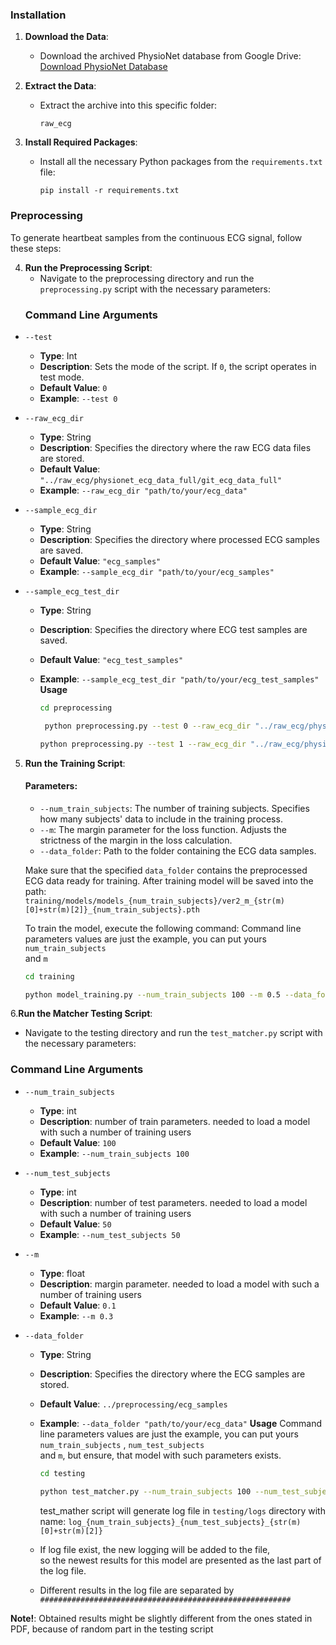 
### Installation

1. **Download the Data**:
   - Download the archived PhysioNet database from Google Drive:
     [Download PhysioNet Database](https://drive.google.com/file/d/17cN3mV-858kjnptVi5Pwh7LKw1n1JG7Y/view?usp=drive_link)

2. **Extract the Data**:
   - Extract the archive into this specific folder:
     ```
     raw_ecg
     ```
3. **Install Required Packages**:
   - Install all the necessary Python packages from the `requirements.txt` file:
     ```
     pip install -r requirements.txt
     ```
### Preprocessing

To generate heartbeat samples from the continuous ECG signal, follow these steps:

4. **Run the Preprocessing Script**:
   - Navigate to the preprocessing directory and run the `preprocessing.py` script with the necessary parameters:
   ### Command Line Arguments

- `--test`
  - **Type**: Int
  - **Description**: Sets the mode of the script. If `0`, the script operates in test mode.
  - **Default Value**: `0`
  - **Example**: `--test 0`

- `--raw_ecg_dir`
  - **Type**: String
  - **Description**: Specifies the directory where the raw ECG data files are stored.
  - **Default Value**: `"../raw_ecg/physionet_ecg_data_full/git_ecg_data_full"`
  - **Example**: `--raw_ecg_dir "path/to/your/ecg_data"`

- `--sample_ecg_dir`
  - **Type**: String
  - **Description**: Specifies the directory where processed ECG samples are saved.
  - **Default Value**: `"ecg_samples"`
  - **Example**: `--sample_ecg_dir "path/to/your/ecg_samples"`

- `--sample_ecg_test_dir`
  - **Type**: String
  - **Description**: Specifies the directory where ECG test samples are saved.
  - **Default Value**: `"ecg_test_samples"`
  - **Example**: `--sample_ecg_test_dir "path/to/your/ecg_test_samples"`  
 **Usage**
     ```bash
     cd preprocessing
     ```
    
     ```bash
      python preprocessing.py --test 0 --raw_ecg_dir "../raw_ecg/physionet_ecg_data_full/git_ecg_data_full" --sample_ecg_dir "ecg_samples" --sample_ecg_test_dir "ecg_test_samples"
     ```
     
     ```bash
     python preprocessing.py --test 1 --raw_ecg_dir "../raw_ecg/physionet_ecg_data_full/git_ecg_data_full" --sample_ecg_dir "ecg_samples" --sample_ecg_test_dir "ecg_test_samples"
     ```

5. **Run the Training Script**:
    #### Parameters:
   - `--num_train_subjects`: The number of training subjects. Specifies how many subjects' data to include in the training process.
   - `--m`: The margin parameter for the loss function. Adjusts the strictness of the margin in the loss calculation.
   - `--data_folder`: Path to the folder containing the ECG data samples.
    
    Make sure that the specified `data_folder` contains the preprocessed ECG data ready for training. 
    After training model will be saved into the path:  
`training/models/models_{num_train_subjects}/ver2_m_{str(m)[0]+str(m)[2]}_{num_train_subjects}.pth`

    To train the model, execute the following command:
Command line parameters values are just the example, you can put yours `num_train_subjects`  
and `m`
    
    ```bash
    cd training
    ```
     
    ```bash
    python model_training.py --num_train_subjects 100 --m 0.5 --data_folder "../preprocessing/ecg_samples"
    ```






6.**Run the Matcher Testing Script**:
   - Navigate to the testing directory and run the `test_matcher.py` script with the necessary parameters:
   ### Command Line Arguments

- `--num_train_subjects`
  - **Type**: int
  - **Description**: number of train parameters. needed to load a model with such a  number of training users
  - **Default Value**: `100`
  - **Example**: `--num_train_subjects 100`

- `--num_test_subjects `
  - **Type**: int
  - **Description**: number of test parameters. needed to load a model with such a  number of training users
  - **Default Value**: `50`
  - **Example**: `--num_test_subjects 50`
- `--m `
  - **Type**: float
  - **Description**: margin parameter. needed to load a model with such a  number of training users
  - **Default Value**: `0.1`
  - **Example**: `--m 0.3`
- `--data_folder`
  - **Type**: String
  - **Description**: Specifies the directory where the ECG samples are stored.
  - **Default Value**: `../preprocessing/ecg_samples`
  - **Example**: `--data_folder "path/to/your/ecg_data"`
 **Usage**
Command line parameters values are just the example, you can put yours `num_train_subjects` , `num_test_subjects`  
and `m`, but ensure, that model with such parameters exists.
     ```bash
    cd testing  
    ```
     ```bash
    python test_matcher.py --num_train_subjects 100 --num_test_subjects 50 --m 0.5 --data_folder "../preprocessing/ecg_samples"
     ```
    
    test_mather script will generate log file in `testing/logs` directory with name:  `log_{num_train_subjects}_{num_test_subjects}_{str(m)[0]+str(m)[2]}`
  - If log file exist, the new logging will be added to the file,  
  so the newest results for this model are presented as the last part of the log file.  
  - Different results in the log file are separated by `########################################################`
  

**Note!**: Obtained results might be slightly different from the ones stated in PDF, because of random part in the testing script







